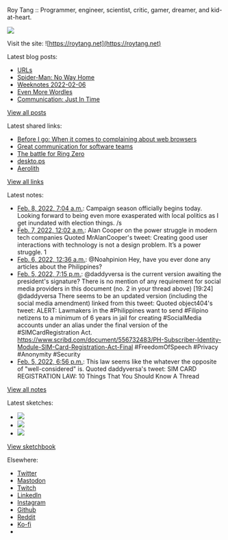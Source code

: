 Roy Tang :: Programmer, engineer, scientist, critic, gamer, dreamer, and kid-at-heart.

![](https://roytang.net/static/img/profile.jpg)

Visit the site: ![https://roytang.net](https://roytang.net)

Latest blog posts:

- [URLs](https://roytang.net/2022/02/urls/)
- [Spider-Man: No Way Home](https://roytang.net/2022/02/spider-man-no-way-home/)
- [Weeknotes 2022-02-06](https://roytang.net/2022/02/weeknotes-02-06/)
- [Even More Wordles](https://roytang.net/2022/02/more-wordles/)
- [Communication: Just In Time](https://roytang.net/2022/02/jit-comms/)

[View all posts](https://roytang.net/blog)

Latest shared links:

- [Before I go: When it comes to complaining about web browsers](https://roytang.net/2022/02/before-i-go-when-it-comes-to-complaining-about-web-browsers/)
- [Great communication for software teams](https://roytang.net/2022/02/great-communication-for-software-teams/)
- [The battle for Ring Zero](https://roytang.net/2022/02/53bffc4436680de15607f689fb2af44b/)
- [deskto.ps](https://roytang.net/2022/02/6e9b205ee41a243ea871b6c7af109f11/)
- [Aerolith](https://roytang.net/2022/02/d6348801753d1805ddb4af0f13784b4e/)

[View all links](https://roytang.net/links)

Latest notes:

- [Feb. 8, 2022, 7:04 a.m.](https://roytang.net/2022/02/1490823883141701635/): Campaign season officially begins today. Looking forward to being even more exasperated with local politics as I get inundated with election things. /s
- [Feb. 7, 2022, 12:02 a.m.](https://roytang.net/2022/02/1490355191140339715/): Alan Cooper on the power struggle in modern tech companies Quoted MrAlanCooper&#x27;s tweet: Creating good user interactions with technology is not a design problem. It’s a power struggle. 1
- [Feb. 6, 2022, 12:36 a.m.](https://roytang.net/2022/02/1490001475904622592/): @Noahpinion Hey, have you ever done any articles about the Philippines?
- [Feb. 5, 2022, 7:15 p.m.](https://roytang.net/2022/02/1489920716271095811/): @daddyversa is the current version awaiting the president&#x27;s signature? There is no mention of any requirement for social media providers in this document (no. 2 in your thread above) [19:24] @daddyversa There seems to be an updated version (including the social media amendment) linked from this tweet: Quoted object404&#x27;s tweet: ALERT: Lawmakers in the #Philippines want to send #Filipino netizens to a minimum of 6 years in jail for creating #SocialMedia accounts under an alias under the final version of the #SIMCardRegistration Act. https://www.scribd.com/document/556732483/PH-Subscriber-Identity-Module-SIM-Card-Registration-Act-Final #FreedomOfSpeech #Privacy #Anonymity #Security
- [Feb. 5, 2022, 6:56 p.m.](https://roytang.net/2022/02/1489915785828990981/): This law seems like the whatever the opposite of &quot;well-considered&quot; is. Quoted daddyversa&#x27;s tweet: SIM CARD REGISTRATION LAW: 10 Things That You Should Know A Thread

[View all notes](https://roytang.net/notes)

Latest sketches:


- ![](https://roytang.net/media/cache/eb/6d/eb6d42690e16874c36049dccfd32b06d.jpg)
- ![](https://roytang.net/media/cache/6c/d5/6cd5b41f73d41026b3f65beeac28a6af.jpg)
- ![](https://roytang.net/media/cache/e5/da/e5da975ee2fed5a25dba802aa7d5ad1c.jpg)

[View sketchbook](https://roytang.net/albums/sketchbook)


Elsewhere:

- [Twitter](https://twitter.com/roytang)
- [Mastodon](https://mastodon.technology/@roytang)
- [Twitch](https://twitch.tv/twitchyroy)
- [LinkedIn](https://www.linkedin.com/in/roytang)
- [Instagram](https://instagram.com/roytang0400)
- [Github](https://github.com/roytang)
- [Reddit](https://reddit.com/u/hungryroy)
- [Ko-fi](https://ko-fi.com/roytang)
- [](mailto:hello@roytang.net)